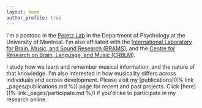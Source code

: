 ```yaml
---
layout: home
author_profile: true
---
```


I'm a postdoc in the [Peretz Lab](http://www.peretzlab.ca/) in the Department of Psychology at the University of Montreal. I'm also affiliated with the [International Laboratory for Brain, Music, and Sound Research (BRAMS)](https://www.brams.org), and the [Centre for Research on Brain, Language, and Music (CRBLM)](http://crblm.ca/).

I study how we learn and remember musical information, and the nature of that knowledge. I'm also interested in how musicality differs across individuals and across development. Please visit my [publications]({% link _pages/publications.md %}) page for recent and past projects. Click [here]({% link _pages/participate.md %}) if you'd like to participate in my research online. 

